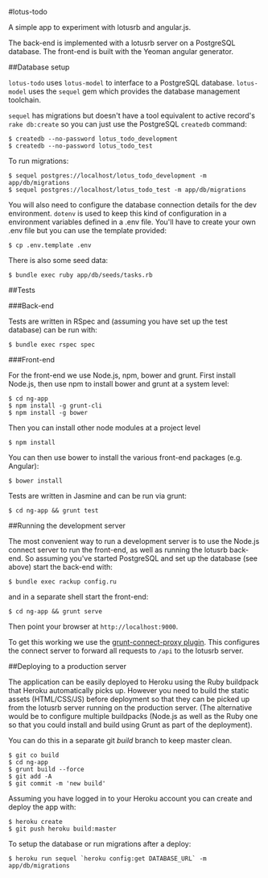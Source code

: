 #lotus-todo

A simple app to experiment with lotusrb and angular.js.

The back-end is implemented with a lotusrb server on a PostgreSQL
database. The front-end is built with the Yeoman angular generator.

##Database setup

`lotus-todo` uses `lotus-model` to interface to a PostgreSQL database.
`lotus-model` uses the `sequel` gem which provides the database
management toolchain.

`sequel` has migrations but doesn't have a tool equivalent to active
record's `rake db:create` so you can just use the PostgreSQL `createdb`
command:

    $ createdb --no-password lotus_todo_development
    $ createdb --no-password lotus_todo_test

To run migrations:

    $ sequel postgres://localhost/lotus_todo_development -m app/db/migrations
    $ sequel postgres://localhost/lotus_todo_test -m app/db/migrations

You will also need to configure the database connection details for the
dev environment. `dotenv` is used to keep this kind of configuration in
a environment variables defined in a .env file. You'll have to create
your own .env file but you can use the template provided:

    $ cp .env.template .env

There is also some seed data:

    $ bundle exec ruby app/db/seeds/tasks.rb

##Tests

###Back-end

Tests are written in RSpec and (assuming you have set up the test
database) can be run with:

    $ bundle exec rspec spec

###Front-end

For the front-end we use Node.js, npm, bower and grunt. First install
Node.js, then use npm to install bower and grunt at a system level:

    $ cd ng-app
    $ npm install -g grunt-cli
    $ npm install -g bower

Then you can install other node modules at a project level

    $ npm install

You can then use bower to install the various front-end packages (e.g.
Angular):

    $ bower install

Tests are written in Jasmine and can be run via grunt:

    $ cd ng-app && grunt test

##Running the development server

The most convenient way to run a development server is to use the
Node.js connect server to run the front-end, as well as running the lotusrb
back-end. So assuming you've started PostgreSQL and set up the database
(see above) start the back-end with:

    $ bundle exec rackup config.ru

and in a separate shell start the front-end:

    $ cd ng-app && grunt serve

Then point your browser at `http://localhost:9000`.

To get this working we use the [grunt-connect-proxy plugin](https://github.com/drewzboto/grunt-connect-proxy).
This configures the connect server to forward all requests to `/api` to
the lotusrb server.

##Deploying to a production server

The application can be easily deployed to Heroku using the Ruby
buildpack that Heroku automatically picks up. However you need to build
the static assets (HTML/CSS/JS) before deployment so that they can be
picked up from the lotusrb server running on the production server.
(The alternative would be to configure multiple buildpacks (Node.js as
well as the Ruby one so that you could install and build using Grunt as
part of the deployment).

You can do this in a separate git *build* branch to keep master clean.

    $ git co build
    $ cd ng-app
    $ grunt build --force
    $ git add -A
    $ git commit -m 'new build'

Assuming you have logged in to your Heroku account you can create and
deploy the app with:

    $ heroku create
    $ git push heroku build:master

To setup the database or run migrations after a deploy:

    $ heroku run sequel `heroku config:get DATABASE_URL` -m app/db/migrations
